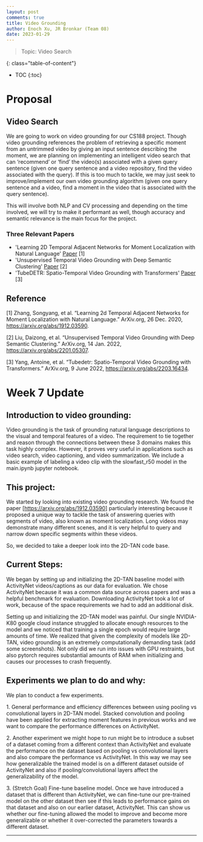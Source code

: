 ```yaml
---
layout: post
comments: true
title: Video Grounding
author: Enoch Xu, JR Bronkar (Team 08)
date: 2023-01-29
---
```



> Topic: Video Search

<!--more-->
{: class="table-of-content"}
* TOC
{:toc}
# Proposal


## Video Search
We are going to work on video grounding for our CS188 project. Though video grounding references the problem of retrieving a specific moment from an untrimmed video by giving an input sentence describing the moment, we are planning on implementing an intelligent video search that can ‘recommend’ or ‘find’ the video(s) associated with a given query sentence (given one query sentence and a video repository, find the video associated with the query). If this is too much to tackle, we may just seek to improve/implement our own video grounding algorithm (given one query sentence and a video, find a moment in the video that is associated with the query sentence).

This will involve both NLP and CV processing and depending on the time involved, we will try to make it performant as well, though accuracy and semantic relevance is the main focus for the project.


### Three Relevant Papers
- 'Learning 2D Temporal Adjacent Networks for Moment Localization with Natural Language' [Paper](https://arxiv.org/abs/1912.03590) [1]
- 'Unsupervised Temporal Video Grounding with Deep Semantic Clustering' [Paper](https://arxiv.org/abs/2201.05307) [2]
- 'TubeDETR: Spatio-Temporal Video Grounding with Transformers' [Paper](https://arxiv.org/abs/2203.16434) [3]

## Reference

[1] Zhang, Songyang, et al. “Learning 2d Temporal Adjacent Networks for Moment Localization with Natural Language.” ArXiv.org, 26 Dec. 2020, https://arxiv.org/abs/1912.03590. 

[2] Liu, Daizong, et al. “Unsupervised Temporal Video Grounding with Deep Semantic Clustering.” ArXiv.org, 14 Jan. 2022, https://arxiv.org/abs/2201.05307.

[3] Yang, Antoine, et al. “Tubedetr: Spatio-Temporal Video Grounding with Transformers.” ArXiv.org, 9 June 2022, https://arxiv.org/abs/2203.16434.

# Week 7 Update
## Introduction to video grounding:

Video grounding is the task of grounding natural language descriptions to the visual and temporal features of a video. The requirement to tie together and reason through the connections between these 3 domains makes this task highly complex. However, it proves very useful in applications such as video search, video captioning, and video summarization. We include a basic example of labeling a video clip with the slowfast_r50 model in the main.ipynb jupyter notebook.

## This project:

We started by looking into existing video grounding research. We found the paper [https://arxiv.org/abs/1912.03590] particularly interesting because it proposed a unique way to tackle the task of answering queries with segments of video, also known as moment localization. Long videos may demonstrate many different scenes, and it is very helpful to query and narrow down specific segments within these videos.

So, we decided to take a deeper look into the 2D-TAN code base.

## Current Steps:

We began by setting up and initializing the 2D-TAN baseline model with ActivityNet videos/captions as our data for evaluation. We chose ActivityNet because it was a common data source across papers and was a helpful benchmark for evaluation. Downloading ActivityNet took a lot of work, because of the space requirements we had to add an additional disk.

Setting up and initializing the 2D-TAN model was painful. Our single NVIDIA-K80 google cloud instance struggled to allocate enough resources to the model and we noticed that training a single epoch would require large amounts of time. We realized that given the complexity of models like 2D-TAN, video grounding is an extremely computationally demanding task (add some screenshots). Not only did we run into issues with GPU restraints, but also pytorch requires substantial amounts of RAM when initializing and causes our processes to crash frequently.

## Experiments we plan to do and why:

We plan to conduct a few experiments.

1\. General performance and efficiency differences between using pooling vs convolutional layers in 2D-TAN model. Stacked convolution and pooling have been applied for extracting moment features in previous works and we want to compare the performance differences on ActivityNet.

2\. Another experiment we might hope to run might be to introduce a subset of a dataset coming from a different context than ActivityNet and evaluate the performance on the dataset based on pooling vs convolutional layers and also compare the performance vs ActivityNet. In this way we may see how generalizable the trained model is on a different dataset outside of ActivityNet and also if pooling/convolutional layers affect the generalizability of the model.

3\. (Stretch Goal) Fine-tune baseline model. Once we have introduced a dataset that is different than ActivityNet, we can fine-tune our pre-trained model on the other dataset then see if this leads to performance gains on that dataset and also on our earlier dataset, ActivityNet. This can show us whether our fine-tuning allowed the model to improve and become more generalizable or whether it over-corrected the parameters towards a different dataset.

---
